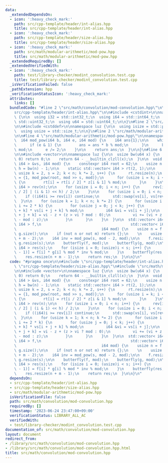 ```yaml
---
data:
  _extendedDependsOn:
  - icon: ':heavy_check_mark:'
    path: src/cpp-template/header/int-alias.hpp
    title: src/cpp-template/header/int-alias.hpp
  - icon: ':heavy_check_mark:'
    path: src/cpp-template/header/size-alias.hpp
    title: src/cpp-template/header/size-alias.hpp
  - icon: ':heavy_check_mark:'
    path: src/math/modular-arithmetic/mod-pow.hpp
    title: src/math/modular-arithmetic/mod-pow.hpp
  _extendedRequiredBy: []
  _extendedVerifiedWith:
  - icon: ':heavy_check_mark:'
    path: test/library-checker/modint_convolution.test.cpp
    title: test/library-checker/modint_convolution.test.cpp
  _isVerificationFailed: false
  _pathExtension: hpp
  _verificationStatusIcon: ':heavy_check_mark:'
  attributes:
    links: []
  bundledCode: "#line 2 \"src/math/convolution/mod-convolution.hpp\"\n\n#line 2 \"\
    src/cpp-template/header/int-alias.hpp\"\n\n#include <cstdint>\n\nnamespace luz\
    \ {\n\n  using i32 = std::int32_t;\n  using i64 = std::int64_t;\n  using u32 =\
    \ std::uint32_t;\n  using u64 = std::uint64_t;\n\n}\n#line 2 \"src/cpp-template/header/size-alias.hpp\"\
    \n\n#include <cstddef>\n\nnamespace luz {\n\n  using isize = std::ptrdiff_t;\n\
    \  using usize = std::size_t;\n\n}\n#line 2 \"src/math/modular-arithmetic/mod-pow.hpp\"\
    \n\n#line 4 \"src/math/modular-arithmetic/mod-pow.hpp\"\n\nnamespace luz {\n\n\
    \  i64 mod_pow(i64 b, i64 e, i64 mod) {\n    i64 ans{1};\n\n    while (e) {\n\
    \      if (e & 1) {\n        ans = ans * b % mod;\n      }\n      b = b * b %\
    \ mod;\n      e /= 2;\n    }\n\n    return ans;\n  }\n\n}\n#line 6 \"src/math/convolution/mod-convolution.hpp\"\
    \n\n#include <vector>\n\nnamespace luz {\n\n  usize bw(u64 x) {\n    if (x ==\
    \ 0) return 0;\n    return 64 - __builtin_clzll(x);\n  }\n\n  void butterfly(std::vector<\
    \ i64 > &vs, i64 mod) {\n    constexpr i64 root = 62;\n    usize n = vs.size(),\
    \ h = bw(n) - 1;\n\n    static std::vector< i64 > rt(2, 1);\n\n    for (static\
    \ usize k = 2, s = 2; k < n; k *= 2, s++) {\n      rt.resize(n);\n      i64 z[]\
    \ = {1, mod_pow(root, mod >> s, mod)};\n      for (usize i = k; i < 2 * k; i++)\
    \ {\n        rt[i] = rt[i / 2] * z[i & 1] % mod;\n      }\n    }\n\n    std::vector<\
    \ i64 > rev(n);\n\n    for (usize i = 0; i < n; i++) {\n      rev[i] = (rev[i\
    \ / 2] | (i & 1) << h) / 2;\n    }\n\n    for (usize i = 0; i < n; i++) {\n  \
    \    if ((i64)i >= rev[i]) continue;\n      std::swap(vs[i], vs[rev[i]]);\n  \
    \  }\n\n    for (usize k = 1; k < n; k *= 2) {\n      for (usize i = 0; i < n;\
    \ i += 2 * k) {\n        for (usize j = 0; j < k; j++) {\n          i64 z = rt[j\
    \ + k] * vs[i + j + k] % mod;\n          i64 &vi = vs[i + j];\n\n          vs[i\
    \ + j + k] = vi - z + (z > vi ? mod : 0);\n          vi += (vi + z >= mod ? z\
    \ - mod : z);\n        }\n      }\n    }\n  }\n\n  std::vector< i64 > modint_convolution(std::vector<\
    \ i64 > f,\n                                        std::vector< i64 > g,\n  \
    \                                      i64 mod) {\n    usize n = f.size(), m =\
    \ g.size();\n\n    if (not n or not m) return {};\n    \n    usize s = 1 << bw(n\
    \ + m - 2);\n    i64 inv = mod_pow(s, mod - 2, mod);\n\n    f.resize(s);\n   \
    \ g.resize(s);\n\n    butterfly(f, mod);\n    butterfly(g, mod);\n\n    std::vector<\
    \ i64 > res(s);\n    for (isize i = 0; (usize)i < s; i++) {\n      res[-i & (s\
    \ - 1)] = f[i] * g[i] % mod * inv % mod;\n    }\n    butterfly(res, mod);\n\n\
    \    res.resize(n + m - 1);\n    return res;\n  }\n\n}\n"
  code: "#pragma once\n\n#include \"src/cpp-template/header/int-alias.hpp\"\n#include\
    \ \"src/cpp-template/header/size-alias.hpp\"\n#include \"src/math/modular-arithmetic/mod-pow.hpp\"\
    \n\n#include <vector>\n\nnamespace luz {\n\n  usize bw(u64 x) {\n    if (x ==\
    \ 0) return 0;\n    return 64 - __builtin_clzll(x);\n  }\n\n  void butterfly(std::vector<\
    \ i64 > &vs, i64 mod) {\n    constexpr i64 root = 62;\n    usize n = vs.size(),\
    \ h = bw(n) - 1;\n\n    static std::vector< i64 > rt(2, 1);\n\n    for (static\
    \ usize k = 2, s = 2; k < n; k *= 2, s++) {\n      rt.resize(n);\n      i64 z[]\
    \ = {1, mod_pow(root, mod >> s, mod)};\n      for (usize i = k; i < 2 * k; i++)\
    \ {\n        rt[i] = rt[i / 2] * z[i & 1] % mod;\n      }\n    }\n\n    std::vector<\
    \ i64 > rev(n);\n\n    for (usize i = 0; i < n; i++) {\n      rev[i] = (rev[i\
    \ / 2] | (i & 1) << h) / 2;\n    }\n\n    for (usize i = 0; i < n; i++) {\n  \
    \    if ((i64)i >= rev[i]) continue;\n      std::swap(vs[i], vs[rev[i]]);\n  \
    \  }\n\n    for (usize k = 1; k < n; k *= 2) {\n      for (usize i = 0; i < n;\
    \ i += 2 * k) {\n        for (usize j = 0; j < k; j++) {\n          i64 z = rt[j\
    \ + k] * vs[i + j + k] % mod;\n          i64 &vi = vs[i + j];\n\n          vs[i\
    \ + j + k] = vi - z + (z > vi ? mod : 0);\n          vi += (vi + z >= mod ? z\
    \ - mod : z);\n        }\n      }\n    }\n  }\n\n  std::vector< i64 > modint_convolution(std::vector<\
    \ i64 > f,\n                                        std::vector< i64 > g,\n  \
    \                                      i64 mod) {\n    usize n = f.size(), m =\
    \ g.size();\n\n    if (not n or not m) return {};\n    \n    usize s = 1 << bw(n\
    \ + m - 2);\n    i64 inv = mod_pow(s, mod - 2, mod);\n\n    f.resize(s);\n   \
    \ g.resize(s);\n\n    butterfly(f, mod);\n    butterfly(g, mod);\n\n    std::vector<\
    \ i64 > res(s);\n    for (isize i = 0; (usize)i < s; i++) {\n      res[-i & (s\
    \ - 1)] = f[i] * g[i] % mod * inv % mod;\n    }\n    butterfly(res, mod);\n\n\
    \    res.resize(n + m - 1);\n    return res;\n  }\n\n}\n"
  dependsOn:
  - src/cpp-template/header/int-alias.hpp
  - src/cpp-template/header/size-alias.hpp
  - src/math/modular-arithmetic/mod-pow.hpp
  isVerificationFile: false
  path: src/math/convolution/mod-convolution.hpp
  requiredBy: []
  timestamp: '2023-06-24 23:47:00+09:00'
  verificationStatus: LIBRARY_ALL_AC
  verifiedWith:
  - test/library-checker/modint_convolution.test.cpp
documentation_of: src/math/convolution/mod-convolution.hpp
layout: document
redirect_from:
- /library/src/math/convolution/mod-convolution.hpp
- /library/src/math/convolution/mod-convolution.hpp.html
title: src/math/convolution/mod-convolution.hpp
---
```


